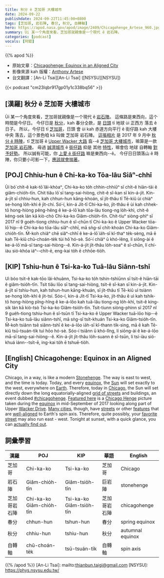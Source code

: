 ```yaml
---
title: 秋分 ê 芝加哥 大樓城市
date: 2024-09-22
publishdate: 2024-09-22T11:45:00+0800
tags: [芝加哥, 岩石陣, 春分, 秋分, 自轉軸]
hero: https://apod.nasa.gov/apod/image/2409/Chicagohenge_Artese_960.jpg
summary: Ùi 某一个角度來看，芝加哥就親像是一个現代 ê 岩石陣。
categories: [podcast]
vocals: [阿錕]
---
```


{{% apod %}}

- 原始文章：[Chicagohenge: Equinox in an Aligned City](https://apod.nasa.gov/apod/ap240922.html)
- 影像來源 kah 版權：[Anthony Artese](https://x.com/anthony_artese)
- 台文翻譯：[An-Li Tsai][An-Li Tsai] ([NSYSU][NSYSU])

{{< podcast "cm23lqbr917gp01y1c338bq56" >}}

## [漢羅] 秋分 ê 芝加哥 大樓城市
Ùi 某一个角度來看，芝加哥就親像是一个現代 ê [岩石陣][Stonehenge]。
這條路是東西向，這个時間是今仔日。
今仔日是 [秋分][equinox 1]，kah 春分仝款，是 [日頭][Sun] tī 地球 ùi 正西方 落去 ê 日子。
所以，今仔日 tī [芝加哥][Chicago]，日頭 會 ùi kah 赤道方向平行 ê 街仔路 kah 大樓 中央 落去，這个景色咱 kā 叫做 芝加哥 岩石陣。
[這張相片][Featured here] 是 2017 年 9 月中 [秋分 ê 時陣][equinox 2]，tī 芝加哥 ê [Upper Wacker 大路][Wacker Drive] 翕--ê [芝加哥 大樓城市][Chicago Henge]，嘛算是一款 [芝加哥 岩石陣][#chicagohenge]。
毋過 [誠濟城市][Many cities] ê [街仔路][streets] 抑是 其他 [特性][features]，嘛會佮 地球 自轉軸 [對予好勢][well-aligned]。
所以誠有可能，你 [上愛 ê 街仔路][favorite street] 嘛是東西向--ê。
今仔日日頭落山 ê 時陣，你只要小可影一下，[應該就會揣著][actually find out]。

## [POJ] Chhiu-hun ê Chi-ka-ko Tōa-lâu Siâⁿ-chhī
Ùi bó͘ chi̍t-ê kak-tō͘ lâi-khòaⁿ, Chi-ka-ko to̍h chhin-chhiūⁿ sī chi̍t-ê hiān-tāi ê giâm-chio̍h-tīn.
Chit tiâu lō͘ sī tang-sai-hiòng, chit-ê sî-kan sī kin-á-ji̍t.
Kin-á-ji̍t sī chhiu-hun, kah chhun-hun kāng-khoán, sī ji̍t-thâu tī Tē-kiû ùi chiàⁿ se-hong lo̍h-khì ê ji̍t-chí.
Só͘-í, kin-á Ji̍t-tī Chi-ka-ko, ji̍t-thâu ē ùi kah chhek-tō hong-hiòng pêng-hêng ê ke-á-lō͘ kah tōa-lâu tiong-ng lo̍h-khì, chit-ê kéng-sek lán kā kiò-chò Chi-ka-ko Giâm-chio̍h-tīn.
Chit-tiuⁿ siòng-phìⁿ sī 2017 nî 9 goe̍h-tiong chhiu-hun ê sî-chūn tī Chi-ka-ko ê Upper Wacker tōa-lō͘ hip--ê Chi-ka-ko tōa-lâu siâⁿ-chhī, mā sǹg-sī chi̍t-khoán Chi-ka-ko Giâm-chio̍h-tīn.
M̄-koh chiâⁿ chē siâⁿ-chhī ê ke-á-lō͘ ia̍h-sī kî-thaⁿ te̍k-sèng, mā ē kah Tē-kiû chū-choán-te̍k tùi hō͘ hó-sè.
Só͘-í chiâⁿ ū khó-lêng, lí siōng-ài ê ke-á-lō͘ mā-sī tang-sai-hiòng--ê.
Kin-á-ji̍t ji̍t-thâu lo̍h-soaⁿ ê sî-chūn, lí chí-iàu sió-khóa iáⁿ--chi̍t-ē, eng-kai to̍h ē chhōe-tio̍h.

## [KIP] Tshiu-hun ê Tsi-ka-ko Tuā-lâu Siânn-tshī
Uì bóo tsi̍t-ê kak-tōo lâi-khuànn, Tsi-ka-ko to̍h tshin-tshiūnn sī tsi̍t-ê hiān-tāi ê giâm-tsio̍h-tīn.
Tsit tiâu lōo sī tang-sai-hiòng, tsit-ê sî-kan sī kin-á-ji̍t.
Kin-á-ji̍t sī tshiu-hun, kah tshun-hun kāng-khuán, sī ji̍t-thâu tī Tē-kiû uì tsiànn se-hong lo̍h-khì ê ji̍t-tsí.
Sóo-í, kin-á Ji̍t-tī Tsi-ka-ko, ji̍t-thâu ē uì kah tshik-tō hong-hiòng pîng-hîng ê ke-á-lōo kah tuā-lâu tiong-ng lo̍h-khì, tsit-ê kíng-sik lán kā kiò-tsò Tsi-ka-ko Giâm-tsio̍h-tīn.
Tsit-tiunn siòng-phìnn sī 2017 nî 9 gue̍h-tiong tshiu-hun ê sî-tsūn tī Tsi-ka-ko ê Upper Wacker tuā-lōo hip--ê Tsi-ka-ko tuā-lâu siânn-tshī, mā sǹg-sī tsi̍t-khuán Tsi-ka-ko Giâm-tsio̍h-tīn.
M̄-koh tsiânn tsē siânn-tshī ê ke-á-lōo ia̍h-sī kî-thann ti̍k-sìng, mā ē kah Tē-kiû tsū-tsuán-ti̍k tuì hōo hó-sè.
Sóo-í tsiânn ū khó-lîng, lí siōng-ài ê ke-á-lōo mā-sī tang-sai-hiòng--ê.
Kin-á-ji̍t ji̍t-thâu lo̍h-suann ê sî-tsūn, lí tsí-iàu sió-khuá iánn--tsi̍t-ē, ing-kai to̍h ē tshuē-tio̍h.

## [English] Chicagohenge: Equinox in an Aligned City
Chicago, in a way, is like a modern [Stonehenge][Stonehenge].
The way is east to west, and the time is today.
Today, and every [equinox][equinox 1], the [Sun][Sun] will set exactly to the west, everywhere on [Earth][Earth].
Therefore, today in [Chicago][Chicago], the Sun will set directly down the long equatorially-aligned [grid of streets][grid of streets] and buildings, an event dubbed [#chicagohenge][#chicagohenge].
[Featured here][Featured here] is a [Chicago Henge][Chicago Henge] picture taken during the [equinox][equinox 2] in mid-September of 2017 looking along part of Upper [Wacker Drive][Wacker Drive].
[Many cities][Many cities], though, have [streets][streets] or other [features][features] that are [well-aligned][well-aligned] to Earth's spin axis.
Therefore, quite possibly, your [favorite street][favorite street] may also run east - west.
Tonight at sunset, with a quick glance, you can [actually find out][actually find out].

## 詞彙學習
|漢羅|POJ|KIP|華語|English|
|-|-|-|-|-|
| 芝加哥 | Chi-ka-ko | Tsi-ka-ko | 芝加哥 | Chicago |
| 岩石陣 | Giâm-chio̍h-tīn | Giâm-tsio̍h-tīn | 巨岩陣 | stonehenge |
| 芝加哥岩石陣 | Chi-ka-ko Giâm-chio̍h-tīn | Tsi-ka-ko Giâm-tsio̍h-tīn | 芝加哥岩石陣 | chicagohenge |
| 春分 | chhun-hun | tshun-hun | 春分 | spring equinox |
| 秋分 | chhiu-hun | tshiu-hun | 秋分 | autumnal equinox |
| 自轉軸 | chū-choán-te̍k | tsū-tsuán-ti̍k | 自轉軸 | spin axis |

{{% /apod %}}
[An-Li Tsai]: mailto:thianbun.taigi@gmail.com
[NSYSU]: https://phys.nsysu.edu.tw/

[copyright]: https://apod.nasa.gov/apod/fap/lib/about_apod.html#srapply
[License3]: https://creativecommons.org/licenses/by/3.0/
[License2]:https://creativecommons.org/licenses/by-nc-nd/2.0/

[Stonehenge]:https://en.wikipedia.org/wiki/Stonehenge
[equinox 1]:https://apod.nasa.gov/apod/ap210922.html
[Sun]:https://science.nasa.gov/sun/
[Earth]:https://science.nasa.gov/earth/facts/
[Chicago]:https://en.wikipedia.org/wiki/Chicago
[grid of streets]:https://www.domu.com/blog/decoding-the-chicago-street-grid-system
[#chicagohenge]:https://twitter.com/search?q=%23chicagohenge
[Featured here]:https://twitter.com/anthony_artese/status/910309187049148417
[Chicago Henge]:http://www.chicagotribune.com/news/ct-viewing-chicagohenge-when-and-how-it-works-20150922s-htmlstory.html
[equinox 2]:https://blogs.nasa.gov/Watch_the_Skies/tag/equinox/
[Wacker Drive]:https://en.wikipedia.org/wiki/Wacker_Drive
[Many cities]:https://www.citylab.com/transportation/2016/03/mapping-street-numbering-us-new-york-philadelphia/472809/
[streets]:https://apod.nasa.gov/apod/ap240319.html
[features]:https://apod.nasa.gov/apod/ap170621.html
[well-aligned]:https://apod.nasa.gov/apod/ap140706.html
[favorite street]:http://static.boredpanda.com/blog/wp-content/uploads/2016/01/police-rescue-sloth-cross-highway-ecuador-6.jpg
[actually find out]:https://as2.ftcdn.net/v2/jpg/00/34/33/73/1000_F_34337307_NVRxBN6qAPMSzwlLvHk91LZHTnPPemts.jpg
